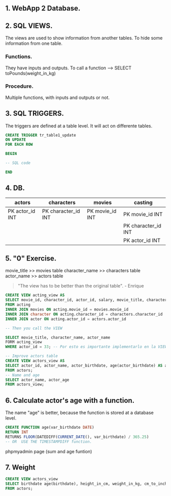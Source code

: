 ## 1. WebApp 2 Database.

## 2. SQL VIEWS.

The views are used to show information from another tables. To hide some information from one table.

### Functions.

They have inputs and outputs. To call a function --> SELECT toPounds(weight_in_kg)

### Procedure.

Multiple functions, with inputs and outputs or not.

## 3. SQL TRIGGERS.

The triggers are defined at a table level. It will act on differente tables.

````sql
CREATE TRIGGER tr_table1_update
ON UPDATE
FOR EACH ROW

BEGIN

-- SQL code

END
````

## 4. DB.

| actors          | characters          | movies          | casting             |
| --------------- | ------------------- | --------------- | ------------------- |
| PK actor_id INT | PK character_id INT | PK movie_id INT | PK movie_id INT     |
|                 |                     |                 | PK character_id INT |
|                 |                     |                 | PK actor_id INT     |

## 5. "0" Exercise.

movie_title >> movies table
character_name >> characters table
actor_name >> actors table

> "The view has to be better than the original table". - Enrique

````sql
CREATE VIEW acting_view AS
SELECT movie_id, character_id, actor_id, salary, movie_title, character_name, actor_name
FROM acting
INNER JOIN movies ON acting.movie_id = movies.movie_id
INNER JOIN character ON acting.character_id = characters.character_id
INNER JOIN actor ON acting.actor_id = actors.actor_id

-- Then you call the VIEW

SELECT movie_title, character_name, actor_name
FORM acting_view
WHERE actor_id = 33; -- Por esto es importante implementarlo en la VIEW.
````

````sql
-- Improve actors table
CREATE VIEW actors_view AS
SELECT actor_id, actor_name, actor_birthdate, age(actor_birthdate) AS actor_age
FROM actors;
-- Name and age
SELECT actor_name, actor_age
FROM actors_view;
````

## 6. Calculate actor's age with a function.

The name "age" is better, because the function is stored at a database level.

````sql
CREATE FUNCTION age(var_birthdate DATE)
RETURN INT
RETURNS FLOOR(DATEDIFF(CURRENT_DATE(), var_birthdate) / 365.25)
-- OR  USE THE TIMESTAMPDIFF function.
````

phpmyadmin page (sum and age funtion)

## 7. Weight

````sql
CREATE VIEW actors_view
SELECT birthdate age(birthdate), height_in_cm, weight_in_kg, cm_to_inches(height_in_cm), kg_to_pounds(weight_in_kg)
FROM actors;
````
